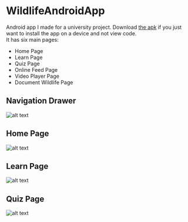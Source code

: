 # WildlifeAndroidApp
Android app I made for a university project. Download [the apk](https://github.com/jrich96/WildlifeAndroidApp/blob/master/app-debug.apk) if you just want to install the app on a device and not view code.  
It has six main pages:
- Home Page
- Learn Page
- Quiz Page
- Online Feed Page
- Video Player Page
- Document Wildlife Page

## Navigation Drawer
![alt text](https://github.com/jrich96/WildlifeAndroidApp/blob/master/Screenshot4.png)

## Home Page
![alt text](https://github.com/jrich96/WildlifeAndroidApp/blob/master/Screenshot1.png)

## Learn Page
![alt text](https://github.com/jrich96/WildlifeAndroidApp/blob/master/Screenshot3.png)

## Quiz Page
![alt text](https://github.com/jrich96/WildlifeAndroidApp/blob/master/Screenshot2.png)
